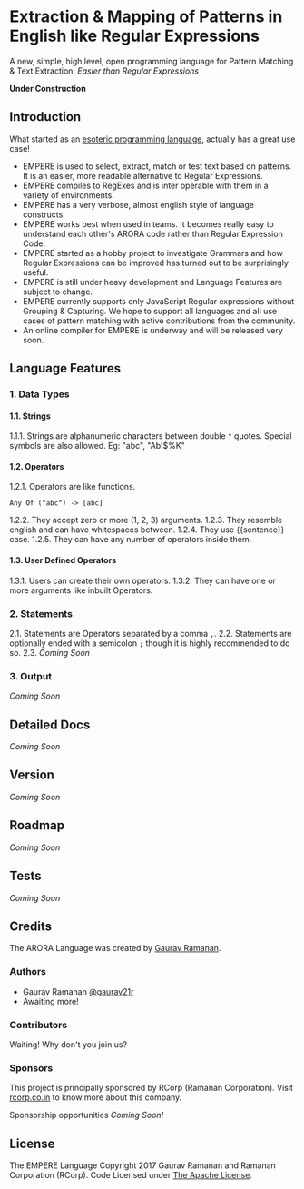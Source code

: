 # Extraction & Mapping of Patterns in English like Regular Expressions

A new, simple, high level, open programming language for Pattern Matching & Text Extraction. *Easier than Regular Expressions*

**Under Construction**

## Introduction

What started as an [esoteric programming language](https://en.wikipedia.org/wiki/Esoteric_programming_language), actually has a great use case!

 - EMPERE is used to select, extract, match or test text based on patterns. It is an easier, more readable alternative to Regular Expressions.
 - EMPERE compiles to RegExes and is inter operable with them in a variety of environments.
 - EMPERE has a very verbose, almost english style of language constructs.
 - EMPERE works best when used in teams. It becomes really easy to understand each other's ARORA code rather than Regular Expression Code.
 - EMPERE started as a hobby project to investigate Grammars and how Regular Expressions can be improved has turned out to be surprisingly useful.
 - EMPERE is still under heavy development and Language Features are subject to change.
 - EMPERE currently supports only JavaScript Regular expressions without Grouping & Capturing. We hope to support all languages and all use cases of pattern matching with active contributions from the community.
 - An online compiler for EMPERE is underway and will be released very soon.


## Language Features

### 1. Data Types

#### 1.1. Strings

1.1.1. Strings are alphanumeric characters between double `"` quotes. Special symbols are also allowed.
Eg: "abc", "Ab!$%K"


#### 1.2. Operators

1.2.1. Operators are like functions.

```empere
Any Of ("abc") -> [abc]
```

1.2.2. They accept zero or more (1, 2, 3) arguments. 
1.2.3. They resemble english and can have whitespaces between.
1.2.4. They use {{sentence}} case.
1.2.5. They can have any number of operators inside them.

#### 1.3. User Defined Operators

1.3.1. Users can create their own operators.
1.3.2. They can have one or more arguments like inbuilt Operators.

### 2. Statements

2.1. Statements are Operators separated by a comma `,`.
2.2. Statements are optionally ended with a semicolon `;` though it is highly recommended to do so.
2.3. *Coming Soon*

### 3. Output

*Coming Soon*

## Detailed Docs
*Coming Soon*

## Version
*Coming Soon*

## Roadmap
*Coming Soon*

## Tests
*Coming Soon*

## Credits

The ARORA Language was created by [Gaurav Ramanan](http://in.linkedin.com/in/gaurav21r).

### Authors
 - Gaurav Ramanan [@gaurav21r](http://github.com/gaurav21r)
 - Awaiting more!

### Contributors
Waiting! Why don't you join us?

### Sponsors
This project is principally sponsored by RCorp (Ramanan Corporation). Visit [rcorp.co.in](http://rcorp.co.in) to know more about this company.

Sponsorship opportunities *Coming Soon!*

## License

The EMPERE Language 
Copyright 2017 Gaurav Ramanan and Ramanan Corporation (RCorp). Code Licensed under [The Apache License](https://github.com/rcorp/aroralang/blob/master/LICENSE).


